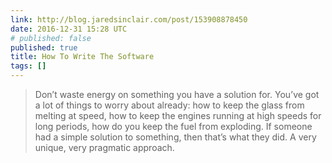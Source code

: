 ```yaml
---
link: http://blog.jaredsinclair.com/post/153908878450
date: 2016-12-31 15:28 UTC
# published: false
published: true
title: How To Write The Software
tags: []
---
```


> Don’t waste energy on something you have a solution for. You’ve got a lot of things to worry about already: how to keep the glass from melting at speed, how to keep the engines running at high speeds for long periods, how do you keep the fuel from exploding. If someone had a simple solution to something, then that’s what they did. A very unique, very pragmatic approach.
